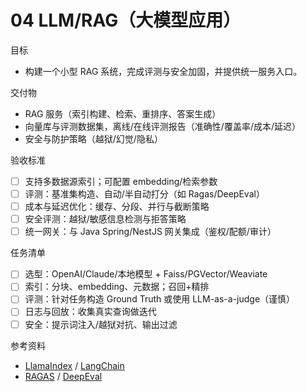 # 04 LLM/RAG（大模型应用）

目标
- 构建一个小型 RAG 系统，完成评测与安全加固，并提供统一服务入口。

交付物
- RAG 服务（索引构建、检索、重排序、答案生成）
- 向量库与评测数据集，离线/在线评测报告（准确性/覆盖率/成本/延迟）
- 安全与防护策略（越狱/幻觉/隐私）

验收标准
- [ ] 支持多数据源索引；可配置 embedding/检索参数
- [ ] 评测：基准集构造、自动/半自动打分（如 Ragas/DeepEval）
- [ ] 成本与延迟优化：缓存、分段、并行与截断策略
- [ ] 安全评测：越狱/敏感信息检测与拒答策略
- [ ] 统一网关：与 Java Spring/NestJS 网关集成（鉴权/配额/审计）

任务清单
- [ ] 选型：OpenAI/Claude/本地模型 + Faiss/PGVector/Weaviate
- [ ] 索引：分块、embedding、元数据；召回+精排
- [ ] 评测：针对任务构造 Ground Truth 或使用 LLM-as-a-judge（谨慎）
- [ ] 日志与回放：收集真实查询做迭代
- [ ] 安全：提示词注入/越狱对抗、输出过滤

参考资料
- [LlamaIndex](https://www.llamaindex.ai/) / [LangChain](https://www.langchain.com/)
- [RAGAS](https://github.com/explodinggradients/ragas) / [DeepEval](https://github.com/confident-ai/deepeval)